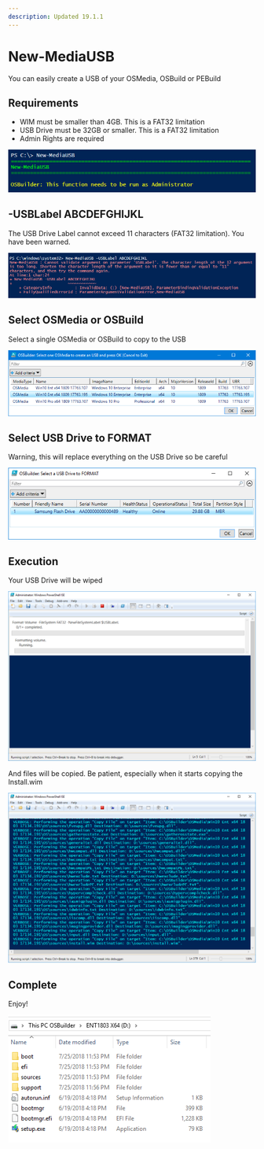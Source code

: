 ```yaml
---
description: Updated 19.1.1
---
```


# New-MediaUSB

You can easily create a USB of your OSMedia, OSBuild or PEBuild

## Requirements

* WIM must be smaller than 4GB.  This is a FAT32 limitation
* USB Drive must be 32GB or smaller.  This is a FAT32 limitation
* Admin Rights are required

![](../../../.gitbook/assets/2018-10-23_23-53-27.png)

## -USBLabel ABCDEFGHIJKL

The USB Drive Label cannot exceed 11 characters \(FAT32 limitation\). You have been warned.

![](../../../.gitbook/assets/2018-10-23_23-50-20.png)

## Select OSMedia or OSBuild

Select a single OSMedia or OSBuild to copy to the USB

![](../../../.gitbook/assets/2018-12-30_22-33-10.png)

## Select USB Drive to FORMAT

Warning, this will replace everything on the USB Drive so be careful

![](../../../.gitbook/assets/2018-07-25_23-50-07.png)

## Execution

Your USB Drive will be wiped

![](../../../.gitbook/assets/2018-07-25_23-53-16.png)

And files will be copied. Be patient, especially when it starts copying the Install.wim

![](../../../.gitbook/assets/2018-07-25_23-54-21.png)

## Complete

Enjoy!

![](../../../.gitbook/assets/2018-07-25_23-57-34.png)


